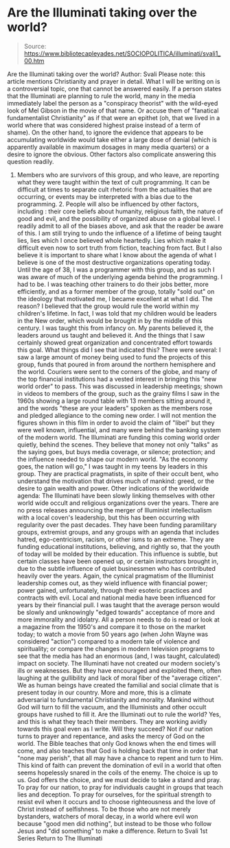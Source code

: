 # Are the Illuminati taking over the world?

> Source: https://www.bibliotecapleyades.net/SOCIOPOLITICA/illuminati/svali1_00.htm

Are the Illuminati taking over the world? Author: Svali Please note: this article mentions Christianity and prayer in detail.
What I will be writing on is a controversial topic, one that cannot be answered easily. If a person states that the Illuminati are planning to rule the world, many in the media immediately label the person as a "conspiracy theorist" with the wild-eyed look of Mel Gibson in the movie of that name. Or accuse them of "fanatical fundamentalist Christianity" as if that were an epithet (oh, that we lived in a world where that was considered highest praise instead of a term of shame). On the other hand, to ignore the evidence that appears to be accumulating worldwide would take either a large dose of denial (which is apparently available in maximum dosages in many media quarters) or a desire to ignore the obvious. Other factors also complicate answering this question readily.
1. Members who are survivors of this group, and who leave, are reporting what they were taught within the text of cult programming. It can be difficult at times to separate cult rhetoric from the actualities that are occurring, or events may be interpreted with a bias due to the programming. 2. People will also be influenced by other factors, including : their core beliefs about humanity, religious faith, the nature of good and evil, and the possibility of organized abuse on a global level.
I readily admit to all of the biases above, and ask that the reader be aware of this. I am still trying to undo the influence of a lifetime of being taught lies, lies which I once believed whole heartedly. Lies which make it difficult even now to sort truth from fiction, teaching from fact. But I also believe it is important to share what I know about the agenda of what I believe is one of the most destructive organizations operating today. Until the age of 38, I was a programmer with this group, and as such I was aware of much of the underlying agenda behind the programming. I had to be. I was teaching other trainers to do their jobs better, more efficiently, and as a former member of the group, totally "sold out" on the ideology that motivated me, I became excellent at what I did. The reason? I believed that the group would rule the world within my children's lifetime. In fact, I was told that my children would be leaders in the New order, which would be brought in by the middle of this century. I was taught this from infancy on. My parents believed it, the leaders around us taught and believed it. And the things that I saw certainly showed great organization and concentrated effort towards this goal. What things did I see that indicated this? There were several:
I saw a large amount of money being used to fund the projects of this group, funds that poured in from around the northern hemisphere and the world. Couriers were sent to the corners of the globe, and many of the top financial institutions had a vested interest in bringing this "new world order" to pass. This was discussed in leadership meetings; shown in videos to members of the group, such as the grainy films I saw in the 1960s showing a large round table with 13 members sitting around it, and the words "these are your leaders" spoken as the members rose and pledged allegiance to the coming new order. I will not mention the figures shown in this film in order to avoid the claim of "libel" but they were well known, influential, and many were behind the banking system of the modern world. The Illuminati are funding this coming world order quietly, behind the scenes. They believe that money not only "talks" as the saying goes, but buys media coverage, or silence; protection; and the influence needed to shape our modern world. "As the economy goes, the nation will go," I was taught in my teens by leaders in this group. They are practical pragmatists, in spite of their occult bent, who understand the motivation that drives much of mankind: greed, or the desire to gain wealth and power.
Other indications of the worldwide agenda:
The Illuminati have been slowly linking themselves with other world wide occult and religious organizations over the years. There are no press releases announcing the merger of Illuminist intellectualism with a local coven's leadership, but this has been occurring with regularity over the past decades. They have been funding paramilitary groups, extremist groups, and any groups with an agenda that includes hatred, ego-centricism, racism, or other isms to an extreme. They are funding educational institutions, believing, and rightly so, that the youth of today will be molded by their education. This influence is subtle, but certain classes have been opened up, or certain instructors brought in, due to the subtle influence of quiet businessmen who has contributed heavily over the years. Again, the cynical pragmatism of the Illuminist leadership comes out, as they wield influence with financial power; power gained, unfortunately, through their esoteric practices and contracts with evil. Local and national media have been influenced for years by their financial pull. I was taught that the average person would be slowly and unknowingly "edged towards" acceptance of more and more immorality and idolatry. All a person needs to do is read or look at a magazine from the 1950's and compare it to those on the market today; to watch a movie from 50 years ago (when John Wayne was considered "action") compared to a modern tale of violence and spirituality; or compare the changes in modern television programs to see that the media has had an enormous (and, I was taught, calculated) impact on society. The Illuminati have not created our modern society's ills or weaknesses. But they have encouraged and exploited them, often laughing at the gullibility and lack of moral fiber of the "average citizen". We as human beings have created the familial and social climate that is present today in our country. More and more, this is a climate adversarial to fundamental Christianity and morality. Mankind without God will turn to fill the vacuum, and the Illuminists and other occult groups have rushed to fill it.
Are the Illuminati out to rule the world? Yes, and this is what they teach their members. They are working avidly towards this goal even as I write. Will they succeed? Not if our nation turns to prayer and repentance, and asks the mercy of God on the world. The Bible teaches that only God knows when the end times will come, and also teaches that God is holding back that time in order that "none may perish", that all may have a chance to repent and turn to Him. This kind of faith can prevent the domination of evil in a world that often seems hopelessly snared in the coils of the enemy.
The choice is up to us. God offers the choice, and we must decide to take a stand and pray. To pray for our nation, to pray for individuals caught in groups that teach lies and deception. To pray for ourselves, for the spiritual strength to resist evil when it occurs and to choose righteousness and the love of Christ instead of selfishness.
To be those who are not merely bystanders, watchers of moral decay, in a world where evil won because "good men did nothing", but instead to be those who follow Jesus and "did something" to make a difference.
Return to Svali 1st Series
Return to The Illuminati
